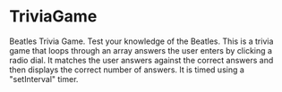 # TriviaGame
Beatles Trivia Game. Test your knowledge of the Beatles.
This is a trivia game that loops through an array answers the user enters by clicking a radio dial. It matches the user answers against the correct answers and then displays the correct number of answers. It is timed using a "setInterval" timer.
